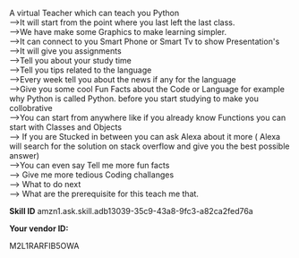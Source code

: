 A virtual Teacher which can teach you Python<br> 
-->It will start from the point where you last left the last class.<br>
-->We have make some Graphics to make learning simpler.<br>
-->It can connect to you Smart Phone or Smart Tv to show Presentation's<br>
-->It will give you assignments<br>
-->Tell you about your study time<br>
-->Tell you tips related to the language<br>
-->Every week tell you about the news if any for the language<br> 
-->Give you some cool Fun Facts about the Code or Language for example why Python is called Python. before you start studying to make you collobrative<br>
-->You can start from anywhere like if you already know Functions you can start with Classes and Objects<br>
--> If you are Stucked in between you can ask Alexa about it more ( Alexa will  search for the solution on stack overflow and give you the best possible answer) <br>
-->You can even say Tell me more fun facts<br>
--> Give me more tedious Coding challanges<br>
--> What to do next <br>
--> What are the prerequisite for this teach me that.<br>

<b>Skill ID</b>
amzn1.ask.skill.adb13039-35c9-43a8-9fc3-a82ca2fed76a

<b>Your vendor ID:</b> 

M2L1RARFIB5OWA
